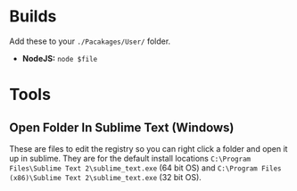 # Builds

Add these to your `./Pacakages/User/` folder.

* **NodeJS:** `node $file`

# Tools

## Open Folder In Sublime Text (Windows)

These are files to edit the registry so you can right click a folder and open it up in sublime. They are for the default install locations `C:\Program Files\Sublime Text 2\sublime_text.exe` (64 bit OS) and `C:\Program Files (x86)\Sublime Text 2\sublime_text.exe` (32 bit OS).

